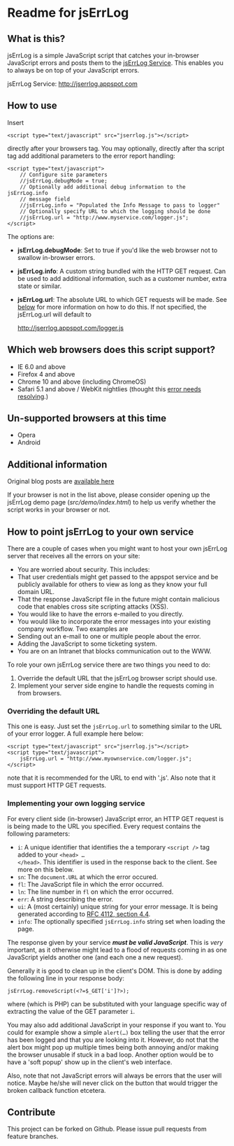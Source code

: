 Readme for jsErrLog
====================

What is this?
-------------
jsErrLog is a simple JavaScript script that catches your in-browser
JavaScript errors and posts them to the
[jsErrLog Service](jserrlog.appspot.com). This enables you to always be on
top of your JavaScript errors.

jsErrLog Service: http://jserrlog.appspot.com

How to use
----------
Insert

    <script type="text/javascript" src="jserrlog.js"></script>

directly after your browsers <head> tag. You may optionally, directly
after tha script tag add additional parameters to the error
report handling:

    <script type="text/javascript">
        // Configure site parameters
        //jsErrLog.debugMode = true;
        // Optionally add additional debug information to the jsErrLog.info
        // message field
        //jsErrLog.info = "Populated the Info Message to pass to logger"
        // Optionally specify URL to which the logging should be done
        //jsErrLog.url = "http://www.myservice.com/logger.js";
    </script>

The options are:

* **jsErrLog.debugMode**: Set to true if you'd like the web browser not
  to swallow in-browser errors.
* **jsErrLog.info**: A custom string bundled with the HTTP GET request.
  Can be used to add additional information, such as a customer number,
  extra state or similar.
* **jsErrLog.url**: The absolute URL to which GET requests will be made. See
  [below](#yourownservice) for more information on how to do this. If not
  specified, the jsErrLog.url will default to

    http://jserrlog.appspot.com/logger.js

Which web browsers does this script support?
--------------------------------------------
* IE 6.0 and above
* Firefox 4 and above
* Chrome 10 and above (including ChromeOS)
* Safari 5.1 and above / WebKit nightlies (thought this [error needs resolving](https://bugs.webkit.org/show_bug.cgi?id=63506).)

Un-supported browsers at this time
----------------------------------
* Opera
* Android

Additional information
----------------------
Original blog posts are [available here](http://post.offbeatmammal.com/tag/jserrlog)

If your browser is not in the list above, please consider opening up the
jsErrLog demo page (_src/demo/index.html_) to help us verify whether the
script works in your browser or not.

How to point jsErrLog to your own service<a name="yourownservice"/>
-----------------------------------------
There are a couple of cases when you might want to host your own jsErrLog
server that receives all the errors on your site:

* You are worried about security. This includes:
 * That user credentials might get passed to the appspot service and be
   publicly available for others to view as long as they know your full domain
   URL.
 * That the response JavaScript file in the future might contain malicious code
   that enables cross site scripting attacks (XSS).
* You would like to have the errors e-mailed to you directly.
* You would like to incorporate the error messages into your existing company
  workflow. Two examples are
 * Sending out an e-mail to one or multiple people about the error.
 * Adding the JavaScript to some ticketing system.
* You are on an Intranet that blocks communication out to the WWW.

To role your own jsErrLog service there are two things you need to do:

1. Override the default URL that the jsErrLog browser script should use.
2. Implement your server side engine to handle the requests coming in from
   browsers.

### Overriding the default URL

This one is easy. Just set the <code>jsErrLog.url</code> to something similar
to the URL of your error logger. A full example here below:

    <script type="text/javascript" src="jserrlog.js"></script>
    <script type="text/javascript">
        jsErrLog.url = "http://www.myownservice.com/logger.js";
    </script>
    
note that it is recommended for the URL to end with '.js'. Also note that it
must support HTTP GET requests.

### Implementing your own logging service

For every client side (in-browser) JavaScript error, an HTTP GET request is
is being made to the URL you specified. Every request contains the following
parameters:

* <code>i</code>: A unique identifier that identifies the a temporary
  <code>&lt;script /&gt;</code> tag added to your
  <code>&lt;head&gt; … &lt;/head&gt;</code>. This identifier is used in the
  response back to the client. See more on this below.
* <code>sn</code>: The <code>document.URL</code> at which the error occured.
* <code>fl</code>: The JavaScript file in which the error occurred.
* <code>ln</code>: The line number in <code>fl</code> on which the error
  occurred.
* <code>err</code>: A string describing the error.
* <code>ui</code>: A (most certainly) unique string for your error message.
  It is being generated according to [RFC 4112, section 4.4][RFC4112].
* <code>info</code>: The optionally specified <code>jsErrLog.info</code> string
  set when loading the page.
  
[RFC4112]: http://www.ietf.org/rfc/rfc4122.txt

The response given by your service ***must be valid JavaScript***. This is
*very* important, as it otherwise might lead to a flood of requests coming in
as one JavaScript yields another one (and each one a new request).

Generally it is good to clean up in the client's DOM. This is done by adding
the following line in your response body:

    jsErrLog.removeScript(<?=$_GET['i']?>);

where <code><?=$_GET['i']?></code> (which is PHP) can be substituted with your
language specific way of extracting the value of the GET parameter
<code>i</code>.

You may also add additional JavaScript in your response if you want to. You
could for example show a simple <code>alert(…)</code> box telling the user that
the error has been logged and that you are looking into it. However, do not
that the alert box might pop up multiple times being both annoying and/or
making the browser unusable if stuck in a bad loop. Another option would be to
have a 'soft popup' show up in the client's web interface.

Also, note that not JavaScript errors will always be errors that the user will
notice. Maybe he/she will never click on the button that would trigger the
broken callback function etcetera.

Contribute
----------
This project can be forked on Github. Please issue pull requests from
feature branches.
